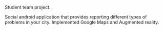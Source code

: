 Student team project.

Social android application that provides reporting different types of
problems in your city. Implemented Google Maps and Augmented reality.
